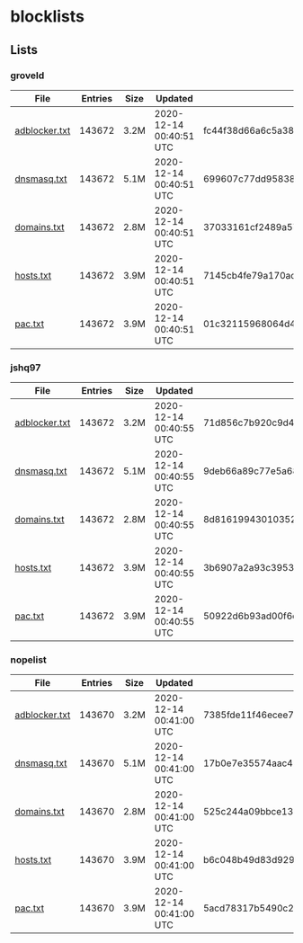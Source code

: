 # blocklists

## Lists

### groveld

|File|Entries|Size|Updated|Hash|
|-|-|-|-|-|
|[adblocker.txt](https://raw.githubusercontent.com/groveld/blocklists/lists/groveld/adblocker.txt)|143672|3.2M|2020-12-14 00:40:51 UTC|fc44f38d66a6c5a382ba4680c127ab95cafde8b8|
|[dnsmasq.txt](https://raw.githubusercontent.com/groveld/blocklists/lists/groveld/dnsmasq.txt)|143672|5.1M|2020-12-14 00:40:51 UTC|699607c77dd958381bf2f371e943ace94e6ca107|
|[domains.txt](https://raw.githubusercontent.com/groveld/blocklists/lists/groveld/domains.txt)|143672|2.8M|2020-12-14 00:40:51 UTC|37033161cf2489a57217d8381e6821b0c34cbcc6|
|[hosts.txt](https://raw.githubusercontent.com/groveld/blocklists/lists/groveld/hosts.txt)|143672|3.9M|2020-12-14 00:40:51 UTC|7145cb4fe79a170acb3eea46078e9a1535443b62|
|[pac.txt](https://raw.githubusercontent.com/groveld/blocklists/lists/groveld/pac.txt)|143672|3.9M|2020-12-14 00:40:51 UTC|01c32115968064d41846cbe5f8b044104536baad|

### jshq97

|File|Entries|Size|Updated|Hash|
|-|-|-|-|-|
|[adblocker.txt](https://raw.githubusercontent.com/groveld/blocklists/lists/jshq97/adblocker.txt)|143672|3.2M|2020-12-14 00:40:55 UTC|71d856c7b920c9d49ec6b50f46d467c0650e741e|
|[dnsmasq.txt](https://raw.githubusercontent.com/groveld/blocklists/lists/jshq97/dnsmasq.txt)|143672|5.1M|2020-12-14 00:40:55 UTC|9deb66a89c77e5a680faf3ee275d4fb851026080|
|[domains.txt](https://raw.githubusercontent.com/groveld/blocklists/lists/jshq97/domains.txt)|143672|2.8M|2020-12-14 00:40:55 UTC|8d8161994301035222a037eb870da11d2da7fc64|
|[hosts.txt](https://raw.githubusercontent.com/groveld/blocklists/lists/jshq97/hosts.txt)|143672|3.9M|2020-12-14 00:40:55 UTC|3b6907a2a93c3953c0b5360f6deb2bde59eee857|
|[pac.txt](https://raw.githubusercontent.com/groveld/blocklists/lists/jshq97/pac.txt)|143672|3.9M|2020-12-14 00:40:55 UTC|50922d6b93ad00f6cd3808d5f801b433ef9c74eb|

### nopelist

|File|Entries|Size|Updated|Hash|
|-|-|-|-|-|
|[adblocker.txt](https://raw.githubusercontent.com/groveld/blocklists/lists/nopelist/adblocker.txt)|143670|3.2M|2020-12-14 00:41:00 UTC|7385fde11f46ecee79b4c2ca6e63450a2636bd1e|
|[dnsmasq.txt](https://raw.githubusercontent.com/groveld/blocklists/lists/nopelist/dnsmasq.txt)|143670|5.1M|2020-12-14 00:41:00 UTC|17b0e7e35574aac42f47e771f8e16ce8830b12d4|
|[domains.txt](https://raw.githubusercontent.com/groveld/blocklists/lists/nopelist/domains.txt)|143670|2.8M|2020-12-14 00:41:00 UTC|525c244a09bbce135b50e8d57b7d18befa378a05|
|[hosts.txt](https://raw.githubusercontent.com/groveld/blocklists/lists/nopelist/hosts.txt)|143670|3.9M|2020-12-14 00:41:00 UTC|b6c048b49d83d929899b03751376839c9916c67e|
|[pac.txt](https://raw.githubusercontent.com/groveld/blocklists/lists/nopelist/pac.txt)|143670|3.9M|2020-12-14 00:41:00 UTC|5acd78317b5490c2595539cd0318c2406d254ea6|
